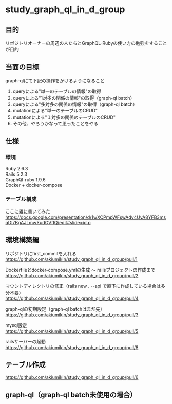 # study_graph_ql_in_d_group

## 目的
リポジトリオーナーの周辺の人たちとGraphQL-Rubyの使い方の勉強をすることが目的  

## 当面の目標
graph-qlにて下記の操作をかけるようになること  
1. queryによる"単一のテーブルの情報"の取得
1. queryによる"1対多の関係の情報"の取得（graph-ql batch）
1. queryによる"多対多の関係の情報"の取得（graph-ql batch）
1. mutationによる"単一のテーブルのCRUD"
1. mutationによる"１対多の関係のテーブルのCRUD"
1. その他、やろうかなって思ったことをやる

## 仕様

### 環境
Ruby 2.6.3  
Rails 5.2.3  
GraphQl-ruby 1.9.6  
Docker + docker-compose  

### テーブル構成
ここに雑に書いてみた
https://docs.google.com/presentation/d/1wXCPmpWFswAdv4UvA8YFB3msqDl7BgAJLmwXudOVfIQ/edit#slide=id.p

## 環境構築編

リポジトリにfirst_commitを入れる  
https://github.com/akiumikin/study_graph_ql_in_d_group/pull/1  
  
Dockerfileとdocker-compose.ymlの生成 〜 railsプロジェクトの作成まで  
https://github.com/akiumikin/study_graph_ql_in_d_group/pull/2  
  
マウントディレクトリの修正（rails new . --api で直下に作成している場合は多分不要）  
https://github.com/akiumikin/study_graph_ql_in_d_group/pull/4  
  
graph-qlの初期設定（graph-ql batchはまだ先）  
https://github.com/akiumikin/study_graph_ql_in_d_group/pull/3  
  
mysql設定  
https://github.com/akiumikin/study_graph_ql_in_d_group/pull/5  
  
railsサーバーの起動
https://github.com/akiumikin/study_graph_ql_in_d_group/pull/8

## テーブル作成
https://github.com/akiumikin/study_graph_ql_in_d_group/pull/6

## graph-ql（graph-ql batch未使用の場合）

